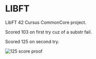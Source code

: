 # LIBFT
LibFT 42 Cursus CommonCore project.

Scored 103 on first try cuz of a substr fail.

Scored 125 on second try.

![125 score proof](https://github.com/rs660/libft/blob/main/Score.png)
